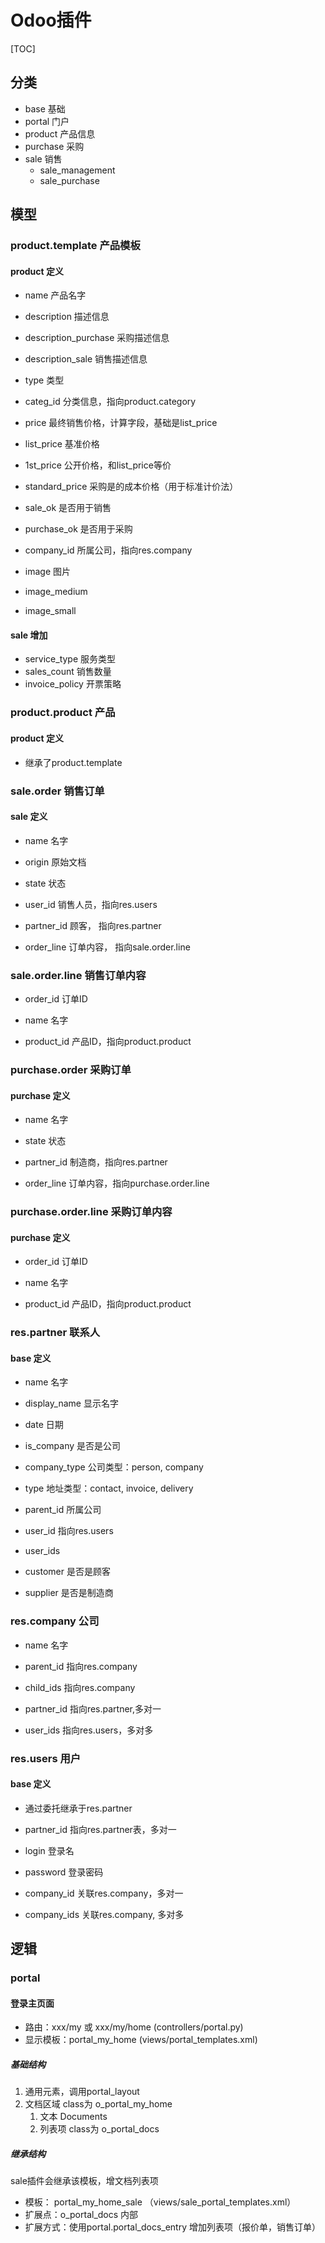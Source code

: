 

# Odoo插件

[TOC]

## 分类
* base  基础
* portal  门户
* product 产品信息
* purchase 采购
* sale   销售
    * sale_management
    * sale_purchase



## 模型

### product.template 产品模板
#### product 定义
* name 产品名字
* description 描述信息
* description_purchase 采购描述信息
* description_sale 销售描述信息
* type 类型
* categ_id  分类信息，指向product.category

* price 最终销售价格，计算字段，基础是list_price
* list_price 基准价格
* 1st_price 公开价格，和list_price等价
* standard_price 采购是的成本价格（用于标准计价法）

* sale_ok 是否用于销售
* purchase_ok 是否用于采购

* company_id 所属公司，指向res.company

* image 图片
* image_medium
* image_small

#### sale 增加
* service_type 服务类型
* sales_count 销售数量
* invoice_policy 开票策略



### product.product 产品
#### product 定义
* 继承了product.template




### sale.order 销售订单
#### sale 定义
* name 名字
* origin 原始文档
* state 状态

* user_id 销售人员，指向res.users
* partner_id 顾客， 指向res.partner 

* order_line 订单内容， 指向sale.order.line


### sale.order.line 销售订单内容
* order_id 订单ID
* name 名字

* product_id 产品ID，指向product.product


### purchase.order 采购订单
#### purchase 定义
* name 名字
* state 状态

* partner_id 制造商，指向res.partner

* order_line 订单内容，指向purchase.order.line


### purchase.order.line 采购订单内容
#### purchase 定义
* order_id 订单ID
* name 名字

* product_id 产品ID，指向product.product


### res.partner 联系人
#### base 定义
* name 名字
* display_name 显示名字
* date 日期
* is_company 是否是公司
* company_type 公司类型：person, company
* type 地址类型：contact, invoice, delivery

* parent_id 所属公司
* user_id 指向res.users 
* user_ids
* customer 是否是顾客
* supplier 是否是制造商



### res.company 公司
* name 名字

* parent_id 指向res.company
* child_ids 指向res.company

* partner_id 指向res.partner,多对一
* user_ids 指向res.users，多对多


### res.users 用户
#### base 定义
* 通过委托继承于res.partner
* partner_id 指向res.partner表，多对一
* login 登录名
* password 登录密码

* company_id 关联res.company，多对一
* company_ids 关联res.company, 多对多



## 逻辑

### portal
#### 登录主页面
* 路由：xxx/my 或 xxx/my/home (controllers/portal.py)
* 显示模板：portal_my_home (views/portal_templates.xml)

##### 基础结构
1. 通用元素，调用portal_layout
2. 文档区域 class为 o_portal_my_home
    1. 文本 Documents
    1. 列表项 class为 o_portal_docs

##### 继承结构
sale插件会继承该模板，增文档列表项

* 模板： portal_my_home_sale （views/sale_portal_templates.xml）
* 扩展点：o_portal_docs 内部
* 扩展方式：使用portal.portal_docs_entry 增加列表项（报价单，销售订单）